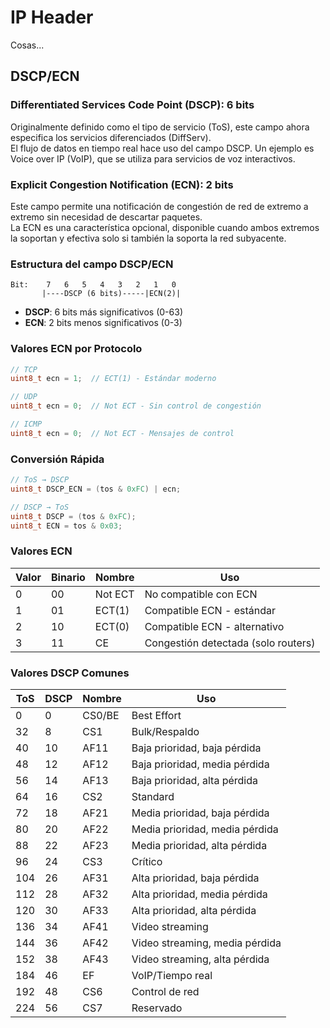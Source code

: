 # IP Header
Cosas...
## DSCP/ECN

### Differentiated Services Code Point (DSCP): 6 bits

Originalmente definido como el tipo de servicio (ToS), este campo ahora especifica los servicios diferenciados (DiffServ).  
El flujo de datos en tiempo real hace uso del campo DSCP. Un ejemplo es Voice over IP (VoIP), que se utiliza para servicios de voz interactivos.

### Explicit Congestion Notification (ECN): 2 bits

Este campo permite una notificación de congestión de red de extremo a extremo sin necesidad de descartar paquetes.  
La ECN es una característica opcional, disponible cuando ambos extremos la soportan y efectiva solo si también la soporta la red subyacente.

### Estructura del campo DSCP/ECN

```
Bit:    7   6   5   4   3   2   1   0
       |----DSCP (6 bits)-----|ECN(2)|
```

- **DSCP**: 6 bits más significativos (0-63)
- **ECN**: 2 bits menos significativos (0-3)

### Valores ECN por Protocolo

```c
// TCP
uint8_t ecn = 1;  // ECT(1) - Estándar moderno

// UDP
uint8_t ecn = 0;  // Not ECT - Sin control de congestión

// ICMP
uint8_t ecn = 0;  // Not ECT - Mensajes de control
```

### Conversión Rápida

```c
// ToS → DSCP
uint8_t DSCP_ECN = (tos & 0xFC) | ecn;

// DSCP → ToS
uint8_t DSCP = (tos & 0xFC);
uint8_t ECN = tos & 0x03;
```

### Valores ECN

| Valor | Binario | Nombre  |                 Uso                 |
|-------|---------|---------|-------------------------------------|
| 0     | 00      | Not ECT | No compatible con ECN               |
| 1     | 01      | ECT(1)  | Compatible ECN - estándar           |
| 2     | 10      | ECT(0)  | Compatible ECN - alternativo        |
| 3     | 11      | CE      | Congestión detectada (solo routers) |

### Valores DSCP Comunes

|  ToS  |  DSCP   | Nombre  |                Uso                  |
|-------|---------|---------|-------------------------------------|
| 0     | 0       | CS0/BE  | Best Effort                         |
| 32    | 8       | CS1     | Bulk/Respaldo                       |
| 40    | 10      | AF11    | Baja prioridad, baja pérdida        |
| 48    | 12      | AF12    | Baja prioridad, media pérdida       |
| 56    | 14      | AF13    | Baja prioridad, alta pérdida        |
| 64    | 16      | CS2     | Standard                            |
| 72    | 18      | AF21    | Media prioridad, baja pérdida       |
| 80    | 20      | AF22    | Media prioridad, media pérdida      |
| 88    | 22      | AF23    | Media prioridad, alta pérdida       |
| 96    | 24      | CS3     | Crítico                             |
| 104   | 26      | AF31    | Alta prioridad, baja pérdida        |
| 112   | 28      | AF32    | Alta prioridad, media pérdida       |
| 120   | 30      | AF33    | Alta prioridad, alta pérdida        |
| 136   | 34      | AF41    | Video streaming                     |
| 144   | 36      | AF42    | Video streaming, media pérdida      |
| 152   | 38      | AF43    | Video streaming, alta pérdida       |
| 184   | 46      | EF      | VoIP/Tiempo real                    |
| 192   | 48      | CS6     | Control de red                      |
| 224   | 56      | CS7     | Reservado                           |
